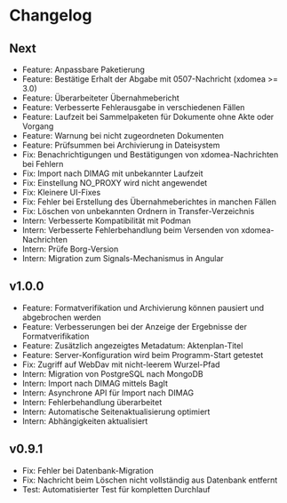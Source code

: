 # Changelog

## Next

- Feature: Anpassbare Paketierung
- Feature: Bestätige Erhalt der Abgabe mit 0507-Nachricht (xdomea >= 3.0)
- Feature: Überarbeiteter Übernahmebericht
- Feature: Verbesserte Fehlerausgabe in verschiedenen Fällen
- Feature: Laufzeit bei Sammelpaketen für Dokumente ohne Akte oder Vorgang
- Feature: Warnung bei nicht zugeordneten Dokumenten
- Feature: Prüfsummen bei Archivierung in Dateisystem
- Fix: Benachrichtigungen und Bestätigungen von xdomea-Nachrichten bei Fehlern
- Fix: Import nach DIMAG mit unbekannter Laufzeit
- Fix: Einstellung NO_PROXY wird nicht angewendet
- Fix: Kleinere UI-Fixes
- Fix: Fehler bei Erstellung des Übernahmeberichtes in manchen Fällen
- Fix: Löschen von unbekannten Ordnern in Transfer-Verzeichnis
- Intern: Verbesserte Kompatibilität mit Podman
- Intern: Verbesserte Fehlerbehandlung beim Versenden von xdomea-Nachrichten
- Intern: Prüfe Borg-Version
- Intern: Migration zum Signals-Mechanismus in Angular

## v1.0.0

- Feature: Formatverifikation und Archivierung können pausiert und abgebrochen werden
- Feature: Verbesserungen bei der Anzeige der Ergebnisse der Formatverifikation
- Feature: Zusätzlich angezeigtes Metadatum: Aktenplan-Titel
- Feature: Server-Konfiguration wird beim Programm-Start getestet
- Fix: Zugriff auf WebDav mit nicht-leerem Wurzel-Pfad
- Intern: Migration von PostgreSQL nach MongoDB
- Intern: Import nach DIMAG mittels BagIt
- Intern: Asynchrone API für Import nach DIMAG
- Intern: Fehlerbehandlung überarbeitet
- Intern: Automatische Seitenaktualisierung optimiert
- Intern: Abhängigkeiten aktualisiert

## v0.9.1

- Fix: Fehler bei Datenbank-Migration
- Fix: Nachricht beim Löschen nicht vollständig aus Datenbank entfernt
- Test: Automatisierter Test für kompletten Durchlauf

